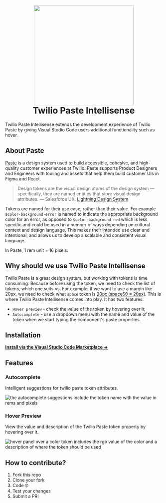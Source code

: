 <h1 align="center">
  <img height="320px" src="https://raw.githubusercontent.com/twilio-labs/paste/apps/vs-code-intellisense/main/assets/favicon.png" alt="" />
  <br/>
  Twilio Paste Intellisense
</h1>

Twilio Paste Intellisense extends the development experience of Twilio Paste by giving Visual Studio Code users additional functionality such as hover.

## About Paste

[Paste](https://paste.twilio.design/introduction/about-paste/) is a design system used to build accessible, cohesive, and high-quality customer experiences at Twilio. Paste supports Product Designers and Engineers with tooling and assets that help them build customer UIs in Figma and React.

> Design tokens are the visual design atoms of the design system — specifically, they are named entities that store visual design attributes. — Salesforce UX, [Lightning Design System](https://www.lightningdesignsystem.com/design-tokens/)

Tokens are named for their use case, rather than their value. For example `$color-background-error` is named to indicate the appropriate background color for an error, as opposed to `$color-background-red` which is less specific and could be used in a number of ways depending on cultural context and design language. This makes their intended use clear and intentional, and allows us to develop a scalable and consistent visual language.

In Paste, 1 rem unit = 16 pixels.

## Why should we use Twilio Paste Intellisense

Twilio Paste is a great design system, but working with tokens is time consuming. Because before using the token, we need to check the list of tokens, which one suits us. For example, if we want to use a margin like 20px, we need to check what `space` token is [20px (space60 = 20px)](https://paste.twilio.design/tokens/list/#spacings). This is where Twilio Paste Intellisense comes into play. It has two features:

- `Hover preview` - check the value of the token by hovering over it;
- `Autocomplete` - use a dropdown menu with the name and value of the token when we start typing the component's paste properties.

## Installation

**[Install via the Visual Studio Code Marketplace →](https://marketplace.visualstudio.com/items?itemName=Gapur.twilio-paste-intellisense)**

## Features

### Autocomplete

Intelligent suggestions for twilio paste token attributes.

<img src="https://raw.githubusercontent.com/twilio-labs/paste/apps/vs-code-intellisense/main/assets/completion-example.png" alt="the autocomplete suggestions include the token name with the value in rems and pixels" />

### Hover Preview

View the value and description of the Twilio Paste token property by hovering over it.

<img src="https://raw.githubusercontent.com/twilio-labs/paste/apps/vs-code-intellisense/main/assets/hover-example.png" alt="hover panel over a color token includes the rgb value of the color and a description of where the token should be used" />

## How to contribute?

1. Fork this repo
2. Clone your fork
3. Code 🤓
4. Test your changes
5. Submit a PR!
